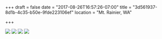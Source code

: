 +++
draft = false 
date = "2017-08-26T16:57:26-07:00"
title = "3d561937-8d1b-4c35-b50e-9fde223106ef"
location = "Mt. Rainier, WA"

+++

![](https://d17enza3bfujl8.cloudfront.net/DSCF8285.jpg)
![](https://d17enza3bfujl8.cloudfront.net/DSCF8333.jpg)
![](https://d17enza3bfujl8.cloudfront.net/DSCF8258.jpg)
![](https://d17enza3bfujl8.cloudfront.net/DSCF8262.jpg)
